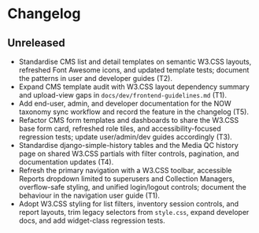 # Changelog

## Unreleased
- Standardise CMS list and detail templates on semantic W3.CSS layouts, refreshed Font Awesome icons, and updated template tests; document the patterns in user and developer guides (T2).
- Expand CMS template audit with W3.CSS layout dependency summary and upload-view gaps in `docs/dev/frontend-guidelines.md` (T1).
- Add end-user, admin, and developer documentation for the NOW taxonomy sync workflow and record the feature in the changelog (T5).
- Refactor CMS form templates and dashboards to share the W3.CSS base form card, refreshed role tiles, and accessibility-focused regression tests; update user/admin/dev guides accordingly (T3).
- Standardise django-simple-history tables and the Media QC history page on shared W3.CSS partials with filter controls, pagination, and documentation updates (T4).
- Refresh the primary navigation with a W3.CSS toolbar, accessible Reports dropdown limited to superusers and Collection Managers, overflow-safe styling, and unified login/logout controls; document the behaviour in the navigation user guide (T1).
- Adopt W3.CSS styling for list filters, inventory session controls, and report layouts, trim legacy selectors from `style.css`, expand developer docs, and add widget-class regression tests.
